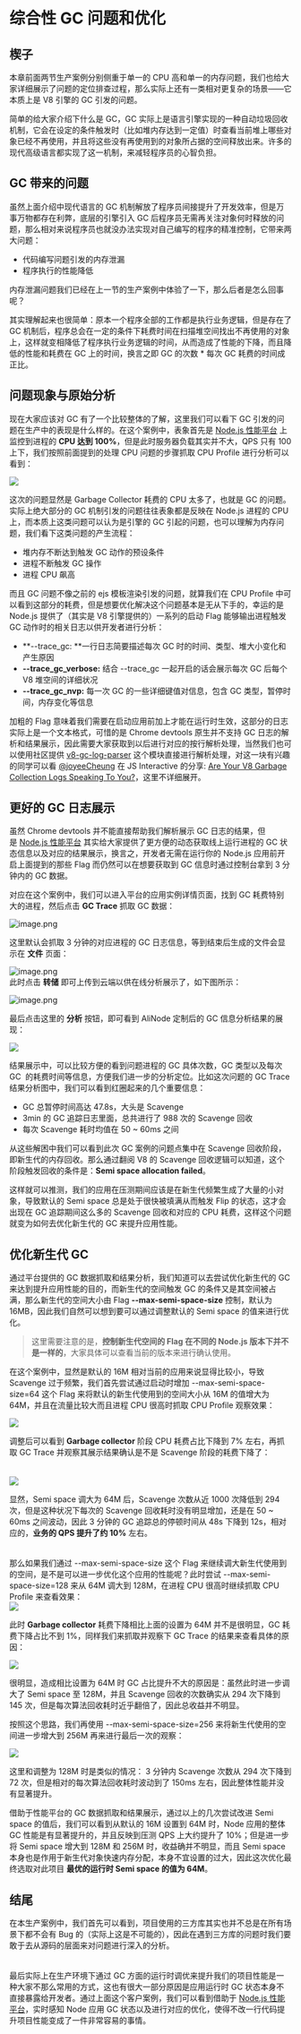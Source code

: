 # 综合性 GC 问题和优化

<a name="7ac42f43"></a>
## 楔子
本章前面两节生产案例分别侧重于单一的 CPU 高和单一的内存问题，我们也给大家详细展示了问题的定位排查过程，那么实际上还有一类相对更复杂的场景——它本质上是 V8 引擎的 GC 引发的问题。

简单的给大家介绍下什么是 GC，GC 实际上是语言引擎实现的一种自动垃圾回收机制，它会在设定的条件触发时（比如堆内存达到一定值）时查看当前堆上哪些对象已经不再使用，并且将这些没有再使用到的对象所占据的空间释放出来。许多的现代高级语言都实现了这一机制，来减轻程序员的心智负担。

<a name="e41494ae"></a>
## GC 带来的问题
虽然上面介绍中现代语言的 GC 机制解放了程序员间接提升了开发效率，但是万事万物都存在利弊，底层的引擎引入 GC 后程序员无需再关注对象何时释放的问题，那么相对来说程序员也就没办法实现对自己编写的程序的精准控制，它带来两大问题：
* 代码编写问题引发的内存泄漏
* 程序执行的性能降低

内存泄漏问题我们已经在上一节的生产案例中体验了一下，那么后者是怎么回事呢？

其实理解起来也很简单：原本一个程序全部的工作都是执行业务逻辑，但是存在了 GC 机制后，程序总会在一定的条件下耗费时间在扫描堆空间找出不再使用的对象上，这样就变相降低了程序执行业务逻辑的时间，从而造成了性能的下降，而且降低的性能和耗费在 GC 上的时间，换言之即 GC 的次数 * 每次 GC 耗费的时间成正比。

<a name="4d84f6d6"></a>
## 问题现象与原始分析
现在大家应该对 GC 有了一个比较整体的了解，这里我们可以看下 GC 引发的问题在生产中的表现是什么样的。在这个案例中，表象首先是 [Node.js 性能平台](https://www.aliyun.com/product/nodejs) 上监控到进程的 **CPU 达到 100%**，但是此时服务器负载其实并不大，QPS 只有 100 上下，我们按照前面提到的处理 CPU 问题的步骤抓取 CPU Profile 进行分析可以看到：

![](https://cdn.nlark.com/lark/0/2018/png/61024/1539930645541-d2a7154b-767e-4be8-aaab-a9baeba3aa09.png#align=left&display=inline&height=372&originHeight=824&originWidth=908&status=done&width=410)

这次的问题显然是 Garbage Collector 耗费的 CPU 太多了，也就是 GC 的问题。实际上绝大部分的 GC 机制引发的问题往往表象都是反映在 Node.js 进程的 CPU 上，而本质上这类问题可以认为是引擎的 GC 引起的问题，也可以理解为内存问题，我们看下这类问题的产生流程：
* 堆内存不断达到触发 GC 动作的预设条件
* 进程不断触发 GC 操作
* 进程 CPU 飙高

而且 GC 问题不像之前的 ejs 模板渲染引发的问题，就算我们在 CPU Profile 中可以看到这部分的耗费，但是想要优化解决这个问题基本是无从下手的，幸运的是 Node.js 提供了（其实是 V8 引擎提供的）一系列的启动 Flag 能够输出进程触发 GC 动作时的相关日志以供开发者进行分析：
* **--trace_gc: **一行日志简要描述每次 GC 时的时间、类型、堆大小变化和产生原因
* **--trace_gc_verbose:** 结合 --trace_gc 一起开启的话会展示每次 GC 后每个 V8 堆空间的详细状况
* **--trace_gc_nvp:** 每一次 GC 的一些详细键值对信息，包含 GC 类型，暂停时间，内存变化等信息

加粗的 Flag 意味着我们需要在启动应用前加上才能在运行时生效，这部分的日志实际上是一个文本格式，可惜的是 Chrome devtools 原生并不支持 GC 日志的解析和结果展示，因此需要大家获取到以后进行对应的按行解析处理，当然我们也可以使用社区提供 [v8-gc-log-parser](http://link.zhihu.com/?target=https%3A//www.npmjs.com/package/v8-gc-log-parser) 这个模块直接进行解析处理，对这一块有兴趣的同学可以看 [@joyeeCheung](http://link.zhihu.com/?target=https%3A//github.com/joyeeCheung) 在 JS Interactive 的分享: [Are Your V8 Garbage Collection Logs Speaking To You?](http://link.zhihu.com/?target=https%3A//www.youtube.com/watch%3Fv%3DDSBLAG2IvsY)，这里不详细展开。

<a name="3dfdc715"></a>
## 更好的 GC 日志展示
虽然 Chrome devtools 并不能直接帮助我们解析展示 GC 日志的结果，但是 [Node.js 性能平台](https://www.aliyun.com/product/nodejs) 其实给大家提供了更方便的动态获取线上运行进程的 GC 状态信息以及对应的结果展示，换言之，开发者无需在运行你的 Node.js 应用前开启上面提到的那些 Flag 而仍然可以在想要获取到 GC 信息时通过控制台拿到 3 分钟内的 GC 数据。

对应在这个案例中，我们可以进入平台的应用实例详情页面，找到 GC 耗费特别大的进程，然后点击 **GC Trace** 抓取 GC 数据：

![image.png](https://cdn.nlark.com/yuque/0/2019/png/155185/1552716788251-c44afe70-9051-4180-a05c-e73e626b76aa.png#align=left&display=inline&height=164&name=image.png&originHeight=270&originWidth=401&size=19746&status=done&width=243)

这里默认会抓取 3 分钟的对应进程的 GC 日志信息，等到结束后生成的文件会显示在 **文件** 页面：

![image.png](https://cdn.nlark.com/yuque/0/2019/png/155185/1552718121563-c4ce7e6b-29b2-4b77-9558-16fb339f0be6.png#align=left&display=inline&height=121&name=image.png&originHeight=200&originWidth=1623&size=48178&status=done&width=984)<br />此时点击 **转储** 即可上传到云端以供在线分析展示了，如下图所示：

![image.png](https://cdn.nlark.com/yuque/0/2019/png/155185/1552718155871-0480f858-3658-478c-a861-6224765a8b94.png#align=left&display=inline&height=127&name=image.png&originHeight=209&originWidth=1623&size=50134&status=done&width=984)

最后点击这里的 **分析** 按钮，即可看到 AliNode 定制后的 GC 信息分析结果的展现：

![](https://cdn.nlark.com/lark/0/2018/png/61024/1539933445776-f70fc122-09d5-4824-a897-1680c0fd7658.png#align=left&display=inline&height=373&originHeight=1210&originWidth=2052&status=done&width=632)

结果展示中，可以比较方便的看到问题进程的 GC 具体次数，GC 类型以及每次 GC  的耗费时间等信息，方便我们进一步的分析定位。比如这次问题的 GC Trace 结果分析图中，我们可以看到红圈起来的几个重要信息：
* GC 总暂停时间高达 47.8s，大头是 Scavenge
* 3min 的 GC 追踪日志里面，总共进行了 988 次的 Scavenge 回收
* 每次 Scavenge 耗时均值在 50 ~ 60ms 之间

从这些解困中我们可以看到此次 GC 案例的问题点集中在 Scavenge 回收阶段，即新生代的内存回收。那么通过翻阅 V8 的 Scavenge 回收逻辑可以知道，这个阶段触发回收的条件是：**Semi space allocation failed**。

这样就可以推测，我们的应用在压测期间应该是在新生代频繁生成了大量的小对象，导致默认的 Semi space 总是处于很快被填满从而触发 Flip 的状态，这才会出现在 GC 追踪期间这么多的 Scavenge 回收和对应的 CPU 耗费，这样这个问题就变为如何去优化新生代的 GC 来提升应用性能。

<a name="18439c46"></a>
## 优化新生代 GC
通过平台提供的 GC 数据抓取和结果分析，我们知道可以去尝试优化新生代的 GC 来达到提升应用性能的目的，而新生代的空间触发 GC 的条件又是其空间被占满，那么新生代的空间大小由 Flag **--max-semi-space-size** 控制，默认为 16MB，因此我们自然可以想到要可以通过调整默认的 Semi space 的值来进行优化。

> 这里需要注意的是，**控制新生代空间的 Flag 在不同的 Node.js 版本下并不是一样的**，大家具体可以查看当前的版本来进行确认使用。


在这个案例中，显然是默认的 16M 相对当前的应用来说显得比较小，导致 Scavenge 过于频繁，我们首先尝试通过启动时增加 --max-semi-space-size=64 这个 Flag 来将默认的新生代使用到的空间大小从 16M 的值增大为 64M，并且在流量比较大而且进程 CPU 很高时抓取 CPU Profile 观察效果：

![](https://cdn.nlark.com/lark/0/2018/png/61024/1539933362523-cd0f0774-90af-4486-ae1e-bb9cc92053ed.png#align=left&display=inline&height=281&originHeight=540&originWidth=938&status=done&width=488)

调整后可以看到 **Garbage collector** 阶段 CPU 耗费占比下降到 7% 左右，再抓取 GC Trace 并观察其展示结果确认是不是 Scavenge 阶段的耗费下降了：<br /><br /><br />![](https://cdn.nlark.com/lark/0/2018/png/61024/1539933445776-f70fc122-09d5-4824-a897-1680c0fd7658.png#align=left&display=inline&height=365&originHeight=1210&originWidth=2052&status=done&width=619)

显然，Semi space 调大为 64M 后，Scavenge 次数从近 1000 次降低到 294 次，但是这种状况下每次的 Scavenge 回收耗时没有明显增加，还是在 50 ~ 60ms 之间波动，因此 3 分钟的 GC 追踪总的停顿时间从 48s 下降到 12s，相对应的，**业务的 QPS 提升了约 10%** 左右。<br /><br /><br />那么如果我们通过 --max-semi-space-size 这个 Flag 来继续调大新生代使用到的空间，是不是可以进一步优化这个应用的性能呢？此时尝试 --max-semi-space-size=128 来从 64M 调大到 128M，在进程 CPU 很高时继续抓取 CPU Profile 来查看效果：<br />![](https://cdn.nlark.com/lark/0/2018/png/61024/1539933694785-bdc43a54-9873-466a-8cdf-0db8dbba319d.png#align=left&display=inline&height=258&originHeight=470&originWidth=902&status=done&width=496)

此时 **Garbage collector** 耗费下降相比上面的设置为 64M 并不是很明显，GC 耗费下降占比不到 1%，同样我们来抓取并观察下 GC Trace 的结果来查看具体的原因：

![](https://cdn.nlark.com/lark/0/2018/png/61024/1539933810113-bcc014ff-ea7e-4812-a9cf-08761d3fce81.png#align=left&display=inline&height=347&originHeight=1220&originWidth=2106&status=done&width=599)

很明显，造成相比设置为 64M 时 GC 占比提升不大的原因是：虽然此时进一步调大了 Semi space 至 128M，并且 Scavenge 回收的次数确实从 294 次下降到 145 次，但是每次算法回收耗时近乎翻倍了，因此总收益并不明显。

按照这个思路，我们再使用 --max-semi-space-size=256 来将新生代使用的空间进一步增大到 256M 再来进行最后一次的观察：

![](https://cdn.nlark.com/lark/0/2018/png/61024/1539934136025-ab5664fc-1134-4566-80d3-17df24c81f4f.png#align=left&display=inline&height=340&originHeight=1204&originWidth=2094&status=done&width=591)

这里和调整为 128M 时是类似的情况： 3 分钟内 Scavenge 次数从 294 次下降到 72 次，但是相对的每次算法回收耗时波动到了 150ms 左右，因此整体性能并没有显著提升。

借助于性能平台的 GC 数据抓取和结果展示，通过以上的几次尝试改进 Semi space 的值后，我们可以看到从默认的 16M 设置到 64M 时，Node 应用的整体 GC 性能是有显著提升的，并且反映到压测 QPS 上大约提升了 10%；但是进一步将 Semi space 增大到 128M 和 256M 时，收益确并不明显，而且 Semi space 本身也是作用于新生代对象快速内存分配，本身不宜设置的过大，因此这次优化最终选取对此项目 **最优的运行时 Semi space 的值为 64M**。

<a name="d1fb6ef9"></a>
## 结尾
在本生产案例中，我们首先可以看到，项目使用的三方库其实也并不总是在所有场景下都不会有 Bug 的（实际上这是不可能的），因此在遇到三方库的问题时我们要敢于去从源码的层面来对问题进行深入的分析。<br /><br /><br />最后实际上在生产环境下通过 GC 方面的运行时调优来提升我们的项目性能是一种大家不那么常用的方式，这也有很大一部分原因是应用运行时 GC 状态本身不直接暴露给开发者。通过上面这个客户案例，我们可以看到借助于 [Node.js 性能平台](https://www.aliyun.com/product/nodejs)，实时感知 Node 应用 GC 状态以及进行对应的优化，使得不改一行代码提升项目性能变成了一件非常容易的事情。
